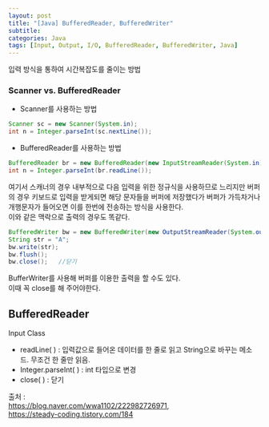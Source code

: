 ```yaml
---
layout: post
title: "[Java] BufferedReader, BufferedWriter"
subtitle: 
categories: Java
tags: [Input, Output, I/O, BufferedReader, BufferedWriter, Java]
--- 
```

입력 방식을 통하여 시간복잡도를 줄이는 방법


### Scanner vs. BufferedReader
* Scanner를 사용하는 방법


```JAVA
Scanner sc = new Scanner(System.in);
int n = Integer.parseInt(sc.nextLine());
```

* BufferedReader를 사용하는 방법


```JAVA
BufferedReader br = new BufferedReader(new InputStreamReader(System.in));
int n = Integer.parseInt(br.readLine());
```


여기서 스캐너의 경우 내부적으로 다음 입력을 위한 정규식을 사용하므로 느리지만 버퍼의 경우 키보드로 입력을 받게되면 해당 문자들을 버퍼에 저장했다가 버퍼가 가득차거나 개행문자가 들어오면 이를 한번에 전송하는 방식을 사용한다.  
이와 같은 맥락으로 출력의 경우도 똑같다.  


```JAVA
BufferedWriter bw = new BufferedWriter(new OutputStreamReader(System.out));
String str = "A";
bw.write(str);
bw.flush();
bw.close();   //닫기
```


BufferWriter를 사용해 버퍼를 이용한 출력을 할 수도 있다.  
이때 꼭 close를 해 주어야한다.  


## BufferedReader
Input Class

* readLine( ) : 입력값으로 들어온 데이터를 한 줄로 읽고 String으로 바꾸는 메소드. 무조건 한 줄만 읽음.
* Integer.parseInt( ) : int 타입으로 변경
* close( ) : 닫기




출처 :  
<https://blog.naver.com/wwa1102/222982726971>,  
<https://steady-coding.tistory.com/184>  